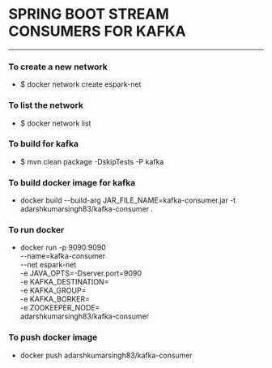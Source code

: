 # SPRING BOOT STREAM CONSUMERS FOR KAFKA

----

### To create a new network
* $ docker network create espark-net

### To list the network
* $ docker network list

### To build for kafka
* $ mvn clean package -DskipTests -P kafka

### To build docker image for kafka
* docker build --build-arg JAR_FILE_NAME=kafka-consumer.jar -t adarshkumarsingh83/kafka-consumer .

### To run docker
* docker run -p 9090:9090 \
  --name=kafka-consumer  \
  --net espark-net  \
  -e JAVA_OPTS=-Dserver.port=9090 \
  -e KAFKA_DESTINATION=   \
  -e KAFKA_GROUP=   \
  -e KAFKA_BORKER=   \
  -e ZOOKEEPER_NODE=   \
  adarshkumarsingh83/kafka-consumer

### To push docker image
* docker push adarshkumarsingh83/kafka-consumer